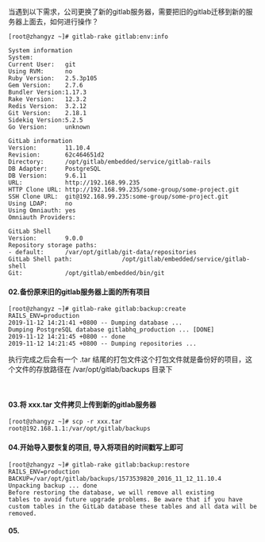 
当遇到以下需求，公司更换了新的gitlab服务器，需要把旧的gitlab迁移到新的服务器上面去，如何进行操作？

```shell
[root@zhangyz ~]# gitlab-rake gitlab:env:info

System information
System:
Current User:   git
Using RVM:      no
Ruby Version:   2.5.3p105
Gem Version:    2.7.6
Bundler Version:1.17.3
Rake Version:   12.3.2
Redis Version:  3.2.12
Git Version:    2.18.1
Sidekiq Version:5.2.5
Go Version:     unknown

GitLab information
Version:        11.10.4
Revision:       62c464651d2
Directory:      /opt/gitlab/embedded/service/gitlab-rails
DB Adapter:     PostgreSQL
DB Version:     9.6.11
URL:            http://192.168.99.235
HTTP Clone URL: http://192.168.99.235/some-group/some-project.git
SSH Clone URL:  git@192.168.99.235:some-group/some-project.git
Using LDAP:     no
Using Omniauth: yes
Omniauth Providers: 

GitLab Shell
Version:        9.0.0
Repository storage paths:
- default:      /var/opt/gitlab/git-data/repositories
GitLab Shell path:              /opt/gitlab/embedded/service/gitlab-shell
Git:            /opt/gitlab/embedded/bin/git
```

#### 02.备份原来旧的gitlab服务器上面的所有项目

```shell
[root@zhangyz ~]# gitlab-rake gitlab:backup:create RAILS_ENV=production
2019-11-12 14:21:41 +0800 -- Dumping database ... 
Dumping PostgreSQL database gitlabhq_production ... [DONE]
2019-11-12 14:21:45 +0800 -- done
2019-11-12 14:21:45 +0800 -- Dumping repositories ...
```

执行完成之后会有一个 .tar 结尾的打包文件这个打包文件就是备份好的项目，这个文件的存放路径在 /var/opt/gitlab/backups 目录下

<br/>

#### 03.将 xxx.tar 文件拷贝上传到新的gitlab服务器

```shell
[root@zhangyz ~]# scp -r xxx.tar root@192.168.1.1:/var/opt/gitlab/backups
```

#### 04.开始导入要恢复的项目, 导入将项目的时间戳写上即可

```shell
[root@zhangyz ~]# gitlab-rake gitlab:backup:restore RAILS_ENV=production BACKUP=/var/opt/gitlab/backups/1573539820_2016_11_12_11.10.4
Unpacking backup ... done
Before restoring the database, we will remove all existing
tables to avoid future upgrade problems. Be aware that if you have
custom tables in the GitLab database these tables and all data will be
removed.
```

#### 05.
